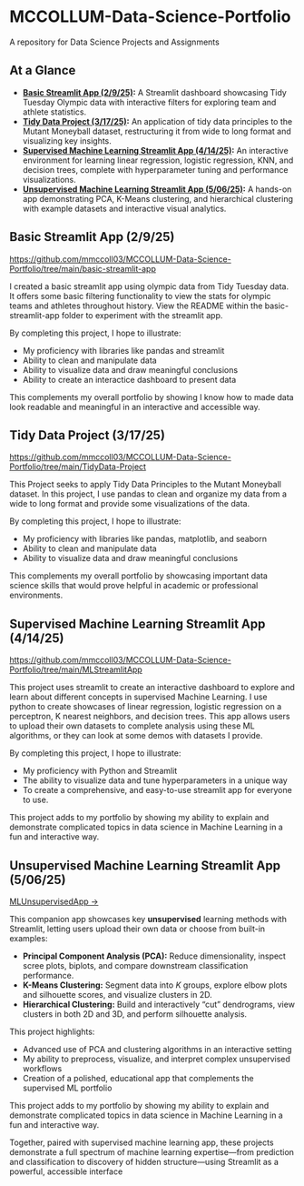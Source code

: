# MCCOLLUM-Data-Science-Portfolio
 A repository for Data Science Projects and Assignments

 ## At a Glance
- **[Basic Streamlit App (2/9/25)](https://github.com/mmccoll03/MCCOLLUM-Data-Science-Portfolio/tree/main/basic-streamlit-app):** A Streamlit dashboard showcasing Tidy Tuesday Olympic data with interactive filters for exploring team and athlete statistics.
- **[Tidy Data Project (3/17/25)](https://github.com/mmccoll03/MCCOLLUM-Data-Science-Portfolio/tree/main/TidyData-Project):** An application of tidy data principles to the Mutant Moneyball dataset, restructuring it from wide to long format and visualizing key insights.
- **[Supervised Machine Learning Streamlit App (4/14/25)](https://github.com/mmccoll03/MCCOLLUM-Data-Science-Portfolio/tree/main/MLStreamlitApp):** An interactive environment for learning linear regression, logistic regression, KNN, and decision trees, complete with hyperparameter tuning and performance visualizations.
- **[Unsupervised Machine Learning Streamlit App (5/06/25)](https://github.com/mmccoll03/MCCOLLUM-Data-Science-Portfolio/tree/main/MLUnsupervisedApp):** A hands-on app demonstrating PCA, K-Means clustering, and hierarchical clustering with example datasets and interactive visual analytics.

## Basic Streamlit App (2/9/25)
 https://github.com/mmccoll03/MCCOLLUM-Data-Science-Portfolio/tree/main/basic-streamlit-app
 
 
I created a basic streamlit app using olympic data from Tidy Tuesday data. It offers some basic filtering functionality to view the stats for olympic teams and athletes throughout history. View the README within the basic-streamlit-app folder to experiment with the streamlit app.

By completing this project, I hope to illustrate:
 - My proficiency with libraries like pandas and streamlit
 - Ability to clean and manipulate data
 - Ability to visualize data and draw meaningful conclusions
 - Ability to create an interactice dashboard to present data

 This complements my overall portfolio by showing I know how to made data look readable and meaningful in an interactive and accessible way. 

## Tidy Data Project (3/17/25)
 https://github.com/mmccoll03/MCCOLLUM-Data-Science-Portfolio/tree/main/TidyData-Project
 

This Project seeks to apply Tidy Data Principles to the Mutant Moneyball dataset. In this project, I use pandas to clean and organize my data from a wide to long format and provide some visualizations of the data. 

By completing this project, I hope to illustrate:
 - My proficiency with libraries like pandas, matplotlib, and seaborn
 - Ability to clean and manipulate data
 - Ability to visualize data and draw meaningful conclusions

 This complements my overall portfolio by showcasing important data science skills that would prove helpful in academic or professional environments. 

 ## Supervised Machine Learning Streamlit App (4/14/25)
 https://github.com/mmccoll03/MCCOLLUM-Data-Science-Portfolio/tree/main/MLStreamlitApp

 This project uses streamlit to create an interactive dashboard to explore and learn about different
 concepts in supervised Machine Learning. I use python to create showcases of linear regression, logistic regression on a perceptron, K nearest neighbors, and decision trees. This app allows users to upload their own datasets to complete analysis using these ML algorithms, or they can look at some demos with datasets I provide.

 By completing this project, I hope to illustrate:
 - My proficiency with Python and Streamlit
 - The ability to visualize data and tune hyperparameters in a unique way
 - To create a comprehensive, and easy-to-use streamlit app for everyone to use.

 This project adds to my portfolio by showing my ability to explain and demonstrate complicated topics in data science in Machine Learning in a fun and interactive way. 

 ## Unsupervised Machine Learning Streamlit App (5/06/25)  
[MLUnsupervisedApp →](https://github.com/mmccoll03/MCCOLLUM-Data-Science-Portfolio/tree/main/MLUnsupervisedApp)

This companion app showcases key **unsupervised** learning methods with Streamlit, letting users upload their own data or choose from built-in examples:

- **Principal Component Analysis (PCA):** Reduce dimensionality, inspect scree plots, biplots, and compare downstream classification performance.  
- **K-Means Clustering:** Segment data into *K* groups, explore elbow plots and silhouette scores, and visualize clusters in 2D.  
- **Hierarchical Clustering:** Build and interactively “cut” dendrograms, view clusters in both 2D and 3D, and perform silhouette analysis.

This project highlights:
- Advanced use of PCA and clustering algorithms in an interactive setting  
- My ability to preprocess, visualize, and interpret complex unsupervised workflows  
- Creation of a polished, educational app that complements the supervised ML portfolio  

This project adds to my portfolio by showing my ability to explain and demonstrate complicated topics in data science in Machine Learning in a fun and interactive way. 

Together, paired with supervised machine learning app, these projects demonstrate a full spectrum of machine learning expertise—from prediction and classification to discovery of hidden structure—using Streamlit as a powerful, accessible interface
